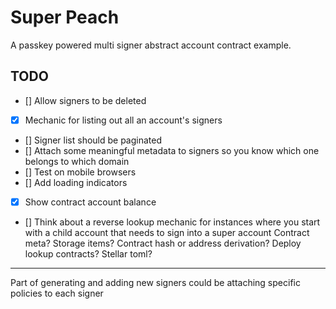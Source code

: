 # Super Peach

A passkey powered multi signer abstract account contract example.

## TODO
- [] Allow signers to be deleted
- [x] Mechanic for listing out all an account's signers
- [] Signer list should be paginated
- [] Attach some meaningful metadata to signers so you know which one belongs to which domain
- [] Test on mobile browsers
- [] Add loading indicators
- [x] Show contract account balance
- [] Think about a reverse lookup mechanic for instances where you start with a child account that needs to sign into a super account
    Contract meta?
    Storage items?
    Contract hash or address derivation?
    Deploy lookup contracts?
    Stellar toml?

---

Part of generating and adding new signers could be attaching specific policies to each signer